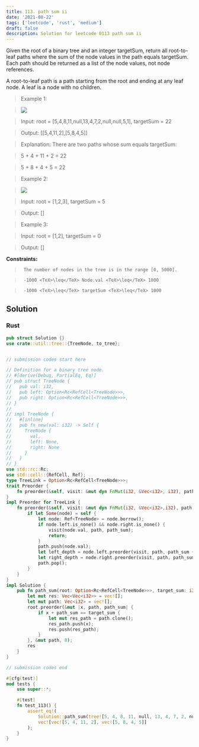 ```yaml
---
title: 113. path sum ii
date: '2021-08-22'
tags: ['leetcode', 'rust', 'medium']
draft: false
description: Solution for leetcode 0113 path sum ii
---
```


 

  Given the root of a binary tree and an integer targetSum, return all root-to-leaf paths where the sum of the node values in the path equals targetSum. Each path should be returned as a list of the node values, not node references.

  A root-to-leaf path is a path starting from the root and ending at any leaf node. A leaf is a node with no children.

   

 >   Example 1:

 >   ![](https://assets.leetcode.com/uploads/2021/01/18/pathsumii1.jpg)

 >   Input: root <TeX>=</TeX> [5,4,8,11,null,13,4,7,2,null,null,5,1], targetSum <TeX>=</TeX> 22

 >   Output: [[5,4,11,2],[5,8,4,5]]

 >   Explanation: There are two paths whose sum equals targetSum:

 >   5 + 4 + 11 + 2 <TeX>=</TeX> 22

 >   5 + 8 + 4 + 5 <TeX>=</TeX> 22

  

 >   Example 2:

 >   ![](https://assets.leetcode.com/uploads/2021/01/18/pathsum2.jpg)

 >   Input: root <TeX>=</TeX> [1,2,3], targetSum <TeX>=</TeX> 5

 >   Output: []

  

 >   Example 3:

  

 >   Input: root <TeX>=</TeX> [1,2], targetSum <TeX>=</TeX> 0

 >   Output: []

  

   

  **Constraints:**

  

 >   	The number of nodes in the tree is in the range [0, 5000].

 >   	-1000 <TeX>\leq</TeX> Node.val <TeX>\leq</TeX> 1000

 >   	-1000 <TeX>\leq</TeX> targetSum <TeX>\leq</TeX> 1000


## Solution
### Rust
```rust
pub struct Solution {}
use crate::util::tree::{TreeNode, to_tree};


// submission codes start here

// Definition for a binary tree node.
// #[derive(Debug, PartialEq, Eq)]
// pub struct TreeNode {
//   pub val: i32,
//   pub left: Option<Rc<RefCell<TreeNode>>>,
//   pub right: Option<Rc<RefCell<TreeNode>>>,
// }
// 
// impl TreeNode {
//   #[inline]
//   pub fn new(val: i32) -> Self {
//     TreeNode {
//       val,
//       left: None,
//       right: None
//     }
//   }
// }
use std::rc::Rc;
use std::cell::{RefCell, Ref};
type TreeLink = Option<Rc<RefCell<TreeNode>>>;
trait Preorder {
    fn preorder(&self, visit: &mut dyn FnMut(i32, &Vec<i32>, i32), path: &mut Vec<i32>, path_sum: i32);
}
impl Preorder for TreeLink {
    fn preorder(&self, visit: &mut dyn FnMut(i32, &Vec<i32>,i32), path: &mut Vec<i32>, path_sum: i32) {
        if let Some(node) = self {
            let node: Ref<TreeNode> = node.borrow();
            if node.left.is_none() && node.right.is_none() {
                visit(node.val, path, path_sum);
                return;
            }
            path.push(node.val);
            let left_depth = node.left.preorder(visit, path, path_sum + node.val);
            let right_depth = node.right.preorder(visit, path, path_sum + node.val);
            path.pop();
        }
    }
}
impl Solution {
    pub fn path_sum(root: Option<Rc<RefCell<TreeNode>>>, target_sum: i32) -> Vec<Vec<i32>> {
        let mut res: Vec<Vec<i32>> = vec![];
        let mut path: Vec<i32> = vec![];
        root.preorder(&mut |x, path, path_sum| {
            if x + path_sum == target_sum {
                let mut res_path = path.clone();
                res_path.push(x);
                res.push(res_path);
            }
        }, &mut path, 0);
        res
    }
}

// submission codes end

#[cfg(test)]
mod tests {
    use super::*;

    #[test]
    fn test_113() {
        assert_eq!(
            Solution::path_sum(tree![5, 4, 8, 11, null, 13, 4, 7, 2, null, null, 5, 1], 22),
            vec![vec![5, 4, 11, 2], vec![5, 8, 4, 5]]
        );
    }
}

```
